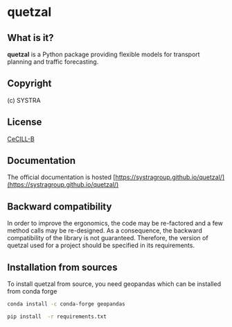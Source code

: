 # quetzal
## What is it?
**quetzal** is a Python package providing flexible models for transport planning and traffic forecasting.
## Copyright 
(c) SYSTRA
## License
[CeCILL-B](LICENSE.md)
## Documentation
The official documentation is hosted [https://systragroup.github.io/quetzal/](https://systragroup.github.io/quetzal/)
## Backward compatibility
In order to improve the ergonomics, the code may be re-factored and a few method calls may be re-designed. As a consequence, the backward compatibility of the library is not guaranteed. Therefore, the version of quetzal used for a project should be specified in its requirements. 
## Installation from sources
To install quetzal from source, you need geopandas which can be installed from conda forge
```bash 
conda install -c conda-forge geopandas

pip install  -r requirements.txt
```

